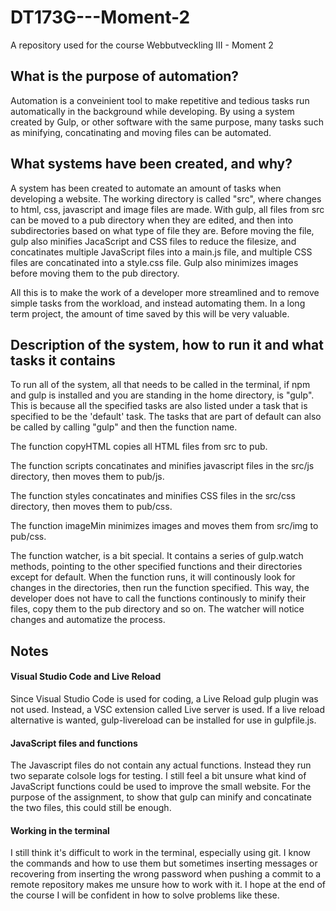 # DT173G---Moment-2
A repository used for the course Webbutveckling III - Moment 2

## What is the purpose of automation?

Automation is a conveinient tool to make repetitive and tedious tasks run automatically in the background while developing. By using a system created by Gulp, or other software with the same purpose, many tasks such as minifying, concatinating and moving files can be automated.

## What systems have been created, and why?

A system has been created to automate an amount of tasks when developing a website. The working directory is called "src", where changes to html, css, javascript and image files are made. With gulp, all files from src can be moved to a pub directory when they are edited, and then into subdirectories based on what type of file they are. Before moving the file, gulp also minifies JacaScript and CSS files to reduce the filesize, and concatinates multiple JavaScript files into a main.js file, and multiple CSS files are concatinated into a style.css file. Gulp also minimizes images before moving them to the pub directory.

All this is to make the work of a developer more streamlined and to remove simple tasks from the workload, and instead automating them. In a long term project, the amount of time saved by this will be very valuable. 

## Description of the system, how to run it and what tasks it contains

To run all of the system, all that needs to be called in the terminal, if npm and gulp is installed and you are standing in the home directory, is "gulp". This is because all the specified tasks are also listed under a task that is specified to be the 'default' task. The tasks that are part of default can also be called by calling "gulp" and then the function name.

The function copyHTML copies all HTML files from src to pub.

The function scripts concatinates and minifies javascript files in the src/js directory, then moves them to pub/js.

The function styles concatinates and minifies CSS files in the src/css directory, then moves them to pub/css.

The function imageMin minimizes images and moves them from src/img to pub/css.

The function watcher, is a bit special. It contains a series of gulp.watch methods, pointing to the other specified functions and their directories except for default. When the function runs, it will continously look for changes in the directories, then run the function specified. This way, the developer does not have to call the functions continously to minify their files, copy them to the pub directory and so on. The watcher will notice changes and automatize the process.

## Notes

#### Visual Studio Code and Live Reload
Since Visual Studio Code is used for coding, a Live Reload gulp plugin was not used. Instead, a VSC extension called Live server is used. If a live reload alternative is wanted, gulp-livereload can be installed for use in gulpfile.js.

#### JavaScript files and functions
The Javascript files do not contain any actual functions. Instead they run two separate colsole logs for testing. I still feel a bit unsure what kind of JavaScript functions could be used to improve the small website. For the purpose of the assignment, to show that gulp can minify and concatinate the two files, this could still be enough. 

#### Working in the terminal
I still think it's difficult to work in the terminal, especially using git. I know the commands and how to use them but sometimes inserting messages or recovering from inserting the wrong password when pushing a commit to a remote repository makes me unsure how to work with it. I hope at the end of the course I will be confident in how to solve problems like these.

